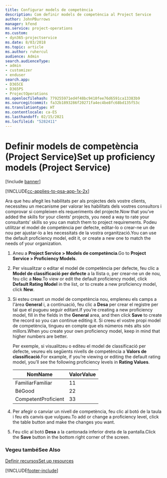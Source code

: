 ```yaml
---
title: Configurar models de competència
description: Com definir models de competència al Project Service
author: JohnPBurrows
manager: kfend
ms.service: project-operations
ms.custom:
- dyn365-projectservice
ms.date: 8/03/2018
ms.topic: article
ms.author: ruhercul
audience: Admin
search.audienceType:
- admin
- customizer
- enduser
search.app:
- D365CE
- D365PS
- ProjectOperations
ms.openlocfilehash: 779255971ed4f48bc9410fee76d6591ca13383b9
ms.sourcegitcommit: fa32b1893286f20271fa4ec4be8fc68bd135f53c
ms.translationtype: HT
ms.contentlocale: ca-ES
ms.lasthandoff: 02/15/2021
ms.locfileid: "5282411"
---
```

# <a name="set-up-proficiency-models-project-service"></a><span data-ttu-id="e6a16-103">Definir models de competència (Project Service)</span><span class="sxs-lookup"><span data-stu-id="e6a16-103">Set up proficiency models (Project Service)</span></span>

[!include [banner](../includes/psa-now-project-operations.md)]

[!INCLUDE[cc-applies-to-psa-app-1x-2x](../includes/cc-applies-to-psa-app-1x-2x.md)]

<span data-ttu-id="e6a16-104">Ara que heu afegit les habilitats per als projectes dels vostre clients, necessiteu un mecanisme per valorar les habilitats dels vostres consultors i comprovar si compleixen els requeriments del projecte.</span><span class="sxs-lookup"><span data-stu-id="e6a16-104">Now that you’ve added the skills for your clients’ projects, you need a way to rate your consultants’ skills so you can match them to project requirements.</span></span> <span data-ttu-id="e6a16-105">Podeu utilitzar el model de competència per defecte, editar-lo o crear-ne un de nou per ajustar-lo a les necessitats de la vostra organització.</span><span class="sxs-lookup"><span data-stu-id="e6a16-105">You can use the default proficiency model, edit it, or create a new one to match the needs of your organization.</span></span>  
  
1.  <span data-ttu-id="e6a16-106">Aneu a **Project Service > Models de competència**.</span><span class="sxs-lookup"><span data-stu-id="e6a16-106">Go to **Project Service > Proficiency Models**.</span></span>  
  
2.  <span data-ttu-id="e6a16-107">Per visualitzar o editar el model de competència per defecte, feu clic a **Model de classificació per defecte** a la llista o, per crear-ne un de nou, feu clic a **Nou**.</span><span class="sxs-lookup"><span data-stu-id="e6a16-107">To view or edit the default proficiency model, click **Default Rating Model** in the list, or to create a new proficiency model, click **New**.</span></span>  
  
3.  <span data-ttu-id="e6a16-108">Si esteu creant un model de competència nou, empleneu els camps a l'àrea **General** i, a continuació, feu clic a **Desa** per crear el registre per tal que el pugueu seguir editant.</span><span class="sxs-lookup"><span data-stu-id="e6a16-108">If you’re creating a new proficiency model, fill in the fields in the **General** area, and then click **Save** to create the record so you can continue editing it.</span></span> <span data-ttu-id="e6a16-109">Si creeu el vostre propi model de competència, tingueu en compte que els números més alts són millors.</span><span class="sxs-lookup"><span data-stu-id="e6a16-109">When you create your own proficiency model, keep in mind that higher numbers are better.</span></span>  
  
     <span data-ttu-id="e6a16-110">Per exemple, si visualitzeu o editeu el model de classificació per defecte, veureu els següents nivells de competència a **Valors de classificació**.</span><span class="sxs-lookup"><span data-stu-id="e6a16-110">For example, if you’re viewing or editing the default rating model, you’ll see the following proficiency levels in **Rating Values**.</span></span>  
  
    |<span data-ttu-id="e6a16-111">Nom</span><span class="sxs-lookup"><span data-stu-id="e6a16-111">Name</span></span>|<span data-ttu-id="e6a16-112">Valor</span><span class="sxs-lookup"><span data-stu-id="e6a16-112">Value</span></span>|  
    |----------|-----------|  
    |<span data-ttu-id="e6a16-113">Familiar</span><span class="sxs-lookup"><span data-stu-id="e6a16-113">Familiar</span></span>|<span data-ttu-id="e6a16-114">1</span><span class="sxs-lookup"><span data-stu-id="e6a16-114">1</span></span>|  
    |<span data-ttu-id="e6a16-115">Bé</span><span class="sxs-lookup"><span data-stu-id="e6a16-115">Good</span></span>|<span data-ttu-id="e6a16-116">2</span><span class="sxs-lookup"><span data-stu-id="e6a16-116">2</span></span>|  
    |<span data-ttu-id="e6a16-117">Competent</span><span class="sxs-lookup"><span data-stu-id="e6a16-117">Proficient</span></span>|<span data-ttu-id="e6a16-118">3</span><span class="sxs-lookup"><span data-stu-id="e6a16-118">3</span></span>|  
  
4.  <span data-ttu-id="e6a16-119">Per afegir o canviar un nivell de competència, feu clic al botó de la taula i feu els canvis que vulgueu.</span><span class="sxs-lookup"><span data-stu-id="e6a16-119">To add or change a proficiency level, click the table button and make the changes you want.</span></span>  
  
5.  <span data-ttu-id="e6a16-120">Feu clic al botó **Desa** a la cantonada inferior dreta de la pantalla.</span><span class="sxs-lookup"><span data-stu-id="e6a16-120">Click the **Save** button in the bottom right corner of the screen.</span></span>  
  
### <a name="see-also"></a><span data-ttu-id="e6a16-121">Vegeu també</span><span class="sxs-lookup"><span data-stu-id="e6a16-121">See Also</span></span>  
 [<span data-ttu-id="e6a16-122">Definir recursos</span><span class="sxs-lookup"><span data-stu-id="e6a16-122">Set up resources</span></span>](../psa/set-up-resources.md)


[!INCLUDE[footer-include](../includes/footer-banner.md)]